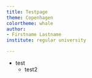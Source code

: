 ```yaml
---
title: Testpage
theme: Copenhagen
colortheme: whale
author:
- Firstname Lastname
institute: regular university

---
```

* test
    * test2

